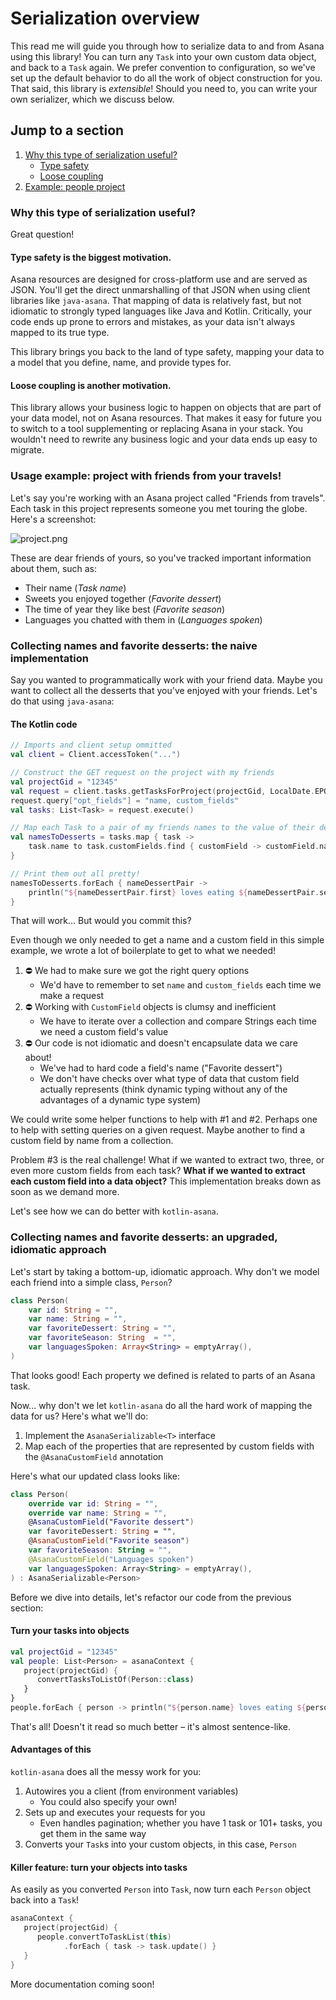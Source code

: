 # Serialization overview
This read me will guide you through how to serialize data to and from Asana using this library! You can turn any `Task`
into your own custom data object, and back to a `Task` again. We prefer convention to configuration, so we've set up the
default behavior to do all the work of object construction for you. That said, this library is _extensible_! Should you
need to, you can write your own serializer, which we discuss below.

## Jump to a section
1. [Why this type of serialization useful?](#why-this-type-of-serialization-useful)
   * [Type safety](#type-safety-is-the-biggest-motivation)
   * [Loose coupling](#loose-coupling-is-another-motivation)
2. [Example: people project](#usage-example-people-project)

### Why this type of serialization useful?
Great question!

#### Type safety is the biggest motivation. 
Asana resources are designed for cross-platform use and are served as JSON. You'll get the direct unmarshalling of that 
JSON when using client libraries like `java-asana`. That mapping of data is relatively fast, but not idiomatic to 
strongly typed languages like Java and Kotlin. Critically, your code ends up prone to errors and mistakes, as your data
isn't always mapped to its true type.

This library brings you back to the land of type safety, mapping your data to a model that you define, name, and 
provide types for. 

#### Loose coupling is another motivation.
This library allows your business logic to happen on objects that are part of your data model, not on Asana resources.
That makes it easy for future you to switch to a tool supplementing or replacing Asana in your stack. You wouldn't need
to rewrite any business logic and your data ends up easy to migrate.

### Usage example: project with friends from your travels!
Let's say you're working with an Asana project called "Friends from travels". Each task in this project represents 
someone you met touring the globe. Here's a screenshot:

![project.png](../../../../../resources/images/example-asana-people-project.png 'Screenshot of an Asana project with
tasks representing various people, with these columns: "Task name", "Favorite dessert", "Favorite season", and 
"Languages spoken"')

These are dear friends of yours, so you've tracked important information about them, such as:
* Their name (_Task name_)
* Sweets you enjoyed together (_Favorite dessert_)
* The time of year they like best (_Favorite season_)
* Languages you chatted with them in (_Languages spoken_)

### Collecting names and favorite desserts: the naive implementation
Say you wanted to programmatically work with your friend data. Maybe you want to collect all the desserts that you've
enjoyed with your friends. Let's do that using `java-asana`:

#### The Kotlin code
```kotlin
// Imports and client setup ommitted
val client = Client.accessToken("...")

// Construct the GET request on the project with my friends
val projectGid = "12345"
val request = client.tasks.getTasksForProject(projectGid, LocalDate.EPOCH.toString())
request.query["opt_fields"] = "name, custom_fields"
val tasks: List<Task> = request.execute()

// Map each Task to a pair of my friends names to the value of their dessert custom field 
val namesToDesserts = tasks.map { task ->
    task.name to task.customFields.find { customField -> customField.name == "Favorite dessert" }?.textValue
}

// Print them out all pretty!
namesToDesserts.forEach { nameDessertPair ->
    println("${nameDessertPair.first} loves eating ${nameDessertPair.second}!")
}
```
That will work... But would you commit this?

Even though we only needed to get a name and a custom field in this simple example, we wrote a lot of boilerplate to get
to what we needed!
1. ⛔️ We had to make sure we got the right query options 
   * We'd have to remember to set `name` and `custom_fields` each time we make a request 
2. ⛔️ Working with `CustomField` objects is clumsy and inefficient
   * We have to iterate over a collection and compare Strings each time we need a custom field's value
3. ⛔️ Our code is not idiomatic and doesn't encapsulate data we care about! 
   * We've had to hard code a field's name ("Favorite dessert")
   * We don't have checks over what type of data that custom field actually represents (think dynamic typing without any
of the advantages of a dynamic type system) 

We could write some helper functions to help with #1 and #2. Perhaps one to help with setting queries on a given 
request. Maybe another to find a custom field by name from a collection. 

Problem #3 is the real challenge! What if we wanted to extract two, three, or even more custom fields from each task? 
**What if we wanted to extract each custom field into a data object?** This implementation breaks down as soon as we 
demand more.

Let's see how we can do better with `kotlin-asana`.

### Collecting names and favorite desserts: an upgraded, idiomatic approach
Let's start by taking a bottom-up, idiomatic approach. Why don't we model each friend into a simple class, `Person`?
```kotlin
class Person(
    var id: String = "",
    var name: String = "",
    var favoriteDessert: String = "",
    var favoriteSeason: String  = "",
    var languagesSpoken: Array<String> = emptyArray(),
)
```
That looks good! Each property we defined is related to parts of an Asana task. 

Now... why don't we let `kotlin-asana` do all the hard work of mapping the data for us? Here's what we'll do:
1. Implement the `AsanaSerializable<T>` interface
2. Map each of the properties that are represented by custom fields with the `@AsanaCustomField` annotation

Here's what our updated class looks like:
```kotlin
class Person(
    override var id: String = "",
    override var name: String = "",
    @AsanaCustomField("Favorite dessert")
    var favoriteDessert: String = "",
    @AsanaCustomField("Favorite season") 
    var favoriteSeason: String = "",
    @AsanaCustomField("Languages spoken") 
    var languagesSpoken: Array<String> = emptyArray(),
) : AsanaSerializable<Person>
```

Before we dive into details, let's refactor our code from the previous section: 
#### Turn your tasks into objects
```kotlin
val projectGid = "12345"
val people: List<Person> = asanaContext {
   project(projectGid) {
      convertTasksToListOf(Person::class)
   }
}
people.forEach { person -> println("${person.name} loves eating ${person.favoriteDessert}!")}
```

That's all! Doesn't it read so much better – it's almost sentence-like.

#### Advantages of this
`kotlin-asana` does all the messy work for you:
1. Autowires you a client (from environment variables)
   * You could also specify your own!
2. Sets up and executes your requests for you
   * Even handles pagination; whether you have 1 task or 101+ tasks, you get them in the same way
3. Converts your `Task`s into your custom objects, in this case, `Person` 

#### Killer feature: turn your objects into tasks
As easily as you converted `Person` into `Task`, now turn each `Person` object back into a `Task`!

```kotlin
asanaContext {
   project(projectGid) {
      people.convertToTaskList(this)
            .forEach { task -> task.update() }
   }
}
```

More documentation coming soon!